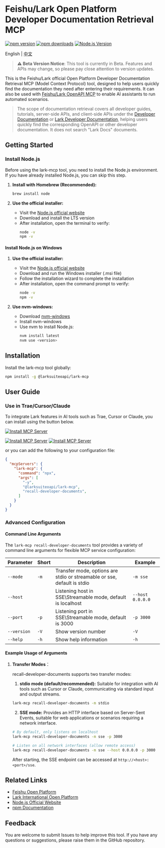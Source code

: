 # Feishu/Lark Open Platform Developer Documentation Retrieval MCP

[![npm version](https://img.shields.io/npm/v/@larksuiteoapi/lark-mcp.svg)](https://www.npmjs.com/package/@larksuiteoapi/lark-mcp)
[![npm downloads](https://img.shields.io/npm/dm/@larksuiteoapi/lark-mcp.svg)](https://www.npmjs.com/package/@larksuiteoapi/lark-mcp)
[![Node.js Version](https://img.shields.io/node/v/@larksuiteoapi/lark-mcp.svg)](https://nodejs.org/)

English | [中文](./README_RECALL_ZH.md)

> **⚠️ Beta Version Notice**: This tool is currently in Beta. Features and APIs may change, so please pay close attention to version updates.

This is the Feishu/Lark official Open Platform Developer Documentation Retrieval MCP (Model Context Protocol) tool, designed to help users quickly find the documentation they need after entering their requirements. It can also be used with [Feishu/Lark OpenAPI MCP](./README_ZH.md) to enable AI assistants to run automated scenarios.

> The scope of documentation retrieval covers all developer guides, tutorials, server-side APIs, and client-side APIs under the [Developer Documentation](https://open.feishu.cn/document/home/index) or [Lark Developer Documentation](https://open.larksuite.com/document/home/index), helping users quickly find the corresponding OpenAPI or other developer documentation. It does not search "Lark Docs" documents.

## Getting Started

### Install Node.js

Before using the lark-mcp tool, you need to install the Node.js environment. If you have already installed Node.js, you can skip this step.
1. **Install with Homebrew (Recommended):**

   ```bash
   brew install node
   ```

2. **Use the official installer:**
   - Visit the [Node.js official website](https://nodejs.org/)
   - Download and install the LTS version
   - After installation, open the terminal to verify:
     ```bash
     node -v
     npm -v
     ```

#### Install Node.js on Windows

1. **Use the official installer:**

   - Visit the [Node.js official website](https://nodejs.org/)
   - Download and run the Windows installer (.msi file)
   - Follow the installation wizard to complete the installation
   - After installation, open the command prompt to verify:
     ```bash
     node -v
     npm -v
     ```

2. **Use nvm-windows:**
   - Download [nvm-windows](https://github.com/coreybutler/nvm-windows/releases)
   - Install nvm-windows
   - Use nvm to install Node.js:
     ```bash
     nvm install latest
     nvm use <version>
     ```

## Installation

Install the lark-mcp tool globally:

```bash
npm install -g @larksuiteoapi/lark-mcp
```

## User Guide

### Use in Trae/Cursor/Claude
To integrate Lark features in AI tools such as Trae, Cursor or Claude, you can install using the button below.

[![Install MCP Server](https://cursor.com/deeplink/mcp-install-light.svg)](https://cursor.com/install-mcp?name=lark_open_doc_search&config=eyJjb21tYW5kIjoibnB4IiwiYXJncyI6WyIteSIsIkBsYXJrc3VpdGVvYXBpL2xhcmstbWNwIiwicmVjYWxsLWRldmVsb3Blci1kb2N1bWVudHMiXX0=)

[![Install MCP Server](./assets/trae-cn.svg)](trae-cn://trae.ai-ide/mcp-import?source=lark&type=stdio&config=eyJjb21tYW5kIjoibnB4IiwiYXJncyI6WyIteSIsIkBsYXJrc3VpdGVvYXBpL2xhcmstbWNwIiwicmVjYWxsLWRldmVsb3Blci1kb2N1bWVudHMiXX0=)  [![Install MCP Server](./assets/trae.svg)](trae-cn://trae.ai-ide/mcp-import?source=lark&type=stdio&config=eyJjb21tYW5kIjoibnB4IiwiYXJncyI6WyIteSIsIkBsYXJrc3VpdGVvYXBpL2xhcmstbWNwIiwicmVjYWxsLWRldmVsb3Blci1kb2N1bWVudHMiXX0=)

or you can add the following to your configuration file:

```json
{
  "mcpServers": {
    "lark-mcp": {
      "command": "npx",
      "args": [
        "-y",
        "@larksuiteoapi/lark-mcp",
        "recall-developer-documents",
      ]
    }
  }
}
```

### Advanced Configuration

#### Command Line Arguments

The `lark-mcp recall-developer-documents` tool provides a variety of command line arguments for flexible MCP service configuration:

| Parameter | Short | Description | Example |
|------|------|------|------|
| `--mode` | `-m` | Transfer mode, options are stdio or streamable or sse, default is stdio | `-m sse` |
| `--host` |  | Listening host in SSE\Streamable mode, default is localhost | `--host 0.0.0.0` |
| `--port` | `-p` | Listening port in SSE\Streamable mode, default is 3000 | `-p 3000` |
| `--version` | `-V` | Show version number | `-V` |
| `--help` | `-h` | Show help information | `-h` |

#### Example Usage of Arguments

1. **Transfer Modes**：

    recall-developer-documents supports two transfer modes:

    1. **stdio mode (default/recommended):** Suitable for integration with AI tools such as Cursor or Claude, communicating via standard input and output streams.
      ```bash
      lark-mcp recall-developer-documents -m stdio
      ```

    2. **SSE mode:** Provides an HTTP interface based on Server-Sent Events, suitable for web applications or scenarios requiring a network interface.
      
      ```bash
      # By default, only listens on localhost
      lark-mcp recall-developer-documents -m sse -p 3000
      
      # Listen on all network interfaces (allow remote access)
      lark-mcp recall-developer-documents -m sse --host 0.0.0.0 -p 3000
      ```
      
      After starting, the SSE endpoint can be accessed at `http://<host>:<port>/sse`.

## Related Links

- [Feishu Open Platform](https://open.feishu.cn/)
- [Lark International Open Platform](https://open.larksuite.com/)
- [Node.js Official Website](https://nodejs.org/)
- [npm Documentation](https://docs.npmjs.com/)

## Feedback

You are welcome to submit Issues to help improve this tool. If you have any questions or suggestions, please raise them in the GitHub repository.
